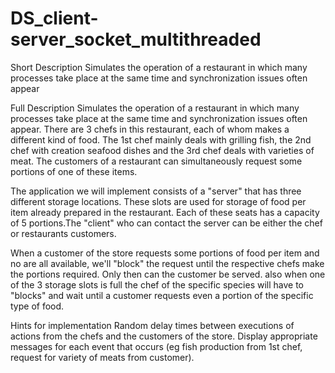 # DS_client-server_socket_multithreaded
Short Description
Simulates the operation of a restaurant in which many processes take place at the same time and synchronization issues often appear

Full Description
Simulates the operation of a restaurant in which many processes take place
at the same time and synchronization issues often appear. There are 3 chefs in this restaurant, each of whom makes a different kind of food. The 1st
chef mainly deals with grilling fish, the 2nd chef with creation seafood dishes and the 3rd
chef deals with varieties of meat. The customers of a restaurant can simultaneously request some portions of one of these items.

The application we will implement consists of a "server" that has three
different storage locations. These slots are used for storage
of food per item already prepared in the restaurant. Each of these
seats has a capacity of 5 portions.The "client" who can
contact the server can be either the chef or restaurants customers.

When a customer of the store requests some portions of food per item and no
are all available, we'll "block" the request until the respective chefs
make the portions required. Only then can the customer be served. also
when one of the 3 storage slots is full the chef of the specific species will have to
"blocks" and wait until a customer requests even a portion of the
specific type of food.

Hints for implementation
Random delay times between executions of actions from
the chefs and the customers of the store.
Display appropriate messages for each event that occurs (eg fish production
from 1st chef, request for variety of meats from customer).
